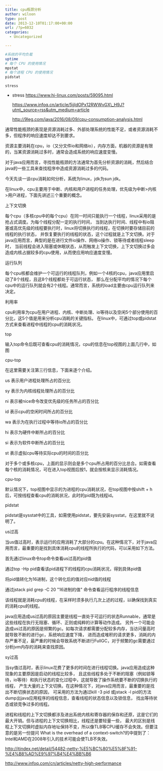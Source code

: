 ```yaml
---
title: cpu瓶颈分析
author: wiloon
type: post
date: 2013-12-10T01:17:00+00:00
url: /?p=6032
categories:
  - Uncategorized

---
```

```bash
#系统的平均负载
uptime
# 每个 CPU 的使用情况
mpstat
# 每个进程 CPU 的使用情况
pidstat

stress
```

  * stress <https://www.hi-linux.com/posts/59095.html>
  
    https://www.infoq.cn/article/5jjIdOPx12RWWvGX\_H9J?utm\_source=rss&utm_medium=article
  
    http://9leg.com/java/2016/08/09/cpu-consumption-analysis.html

通常性能瓶颈的表现是资源消耗过多、外部处理系统的性能不足，或者资源消耗不多，但程序的响应速度却达不到要求。

资源主要消耗在cpu，io（又分文件io和网络io），内存方面，机器的资源是有限的，当某资源消耗过多时，通常会造成系统的响应速度变慢。

对于java应用而言，寻找性能瓶颈的方法通常为首先分析资源的消耗，然后结合java的一些工具来查找程序中造成资源消耗过多的代码。

今天先谈一谈cpu消耗如何分析，系统为linux，jdk为sun jdk。

在linux中，cpu主要用于中断、内核和用户进程的任务处理，优先级为中断>内核>用户进程，下面先讲述三个重要的概念。

上下文切换
  
每个cpu（多核cpu中的每个cpu）在同一时间只能执行一个线程，linux采用的是抢占式调度。为每个线程分配一定的执行时间， 当到达执行时间、线程中有io阻塞或高优先级的线程要执行时，linux将切换执行的线程，在切换时要存储目前的线程的执行状态， 并恢复要执行的线程的状态，这个过程就是上下文切换。对于java应用而言，典型的是在进行文件io操作、网络io操作、锁等待或者线程sleep时， 当前线程会进入阻塞或休眠状态，从而触发上下文切换，上下文切换过多会造成内核占据较多的cpu使用，从而使应用响应速度变慢。

运行队列
  
每个cpu核都会维护一个可运行的线程队列，例如一个4核的cpu，java应用里启动了8个线程，且这8个线程都处于可运行状态， 那么在分配平均的情况下每个cpu中的运行队列就会有2个线程。通常而言，系统的load主要由cpu运行队列来决定。

利用率
  
cpu利用率为cpu在用户进程、内核、中断处理、io等待以及空闲5个部分使用的百分比，这5个值是用来分析cpu消耗的关键指标。 在linux中，可通过top或pidstat方式来查看进程中线程的cpu的消耗状况。

top
  
输入top命令后既可查看cpu的消耗情况，cpu的信息在top视图的上面几行中，如图

cpu-top

在这里需要关注第三行信息，下面来逐个介绍。

us 表示用户进程处理所占的百分比

sy 表示为内核线程处理所占的百分比

ni 表示被nice命令改变优先级的任务所占的百分比

id 表示cpu的空闲时间所占的百分比

wa 表示为在执行过程中等待io所占的百分比

hi 表示为硬件中断所占的百分比

si 表示为软件中断所占的百分比

st 表示虚拟cpu等待实际cpu的时间的百分比

对于多个或多核cpu，上面的显示则会是多个cpu所占用的百分比总合。如需查看每个核的消耗情况，可在进入top视图后按1，就会按核来显示消耗情况。

cpu-top

默认情况下，top视图中显示的为进程的cpu消耗状况，在top视图中按shift + h后，可按线程查看cpu的消耗状况，此时的pid既为线程id。

pidstat
  
pidstat是sysstat中的工具，如需使用pidstat，要先安装sysstat，在这里就不说明了。

us过高
  
当us值过高时，表示运行的应用消耗了大部分的cpu。在这种情况下，对于java应用而言，最重要的是找到具体消耗cpu的线程所执行的代码，可以采用如下方法。

首先通过linux命令top命令查看us过高的pid值

通过top -Hp pid查看该pid进程下的线程的cpu消耗状况，得到具体pid值

将pid值转化为16进制，这个转化后的值对应nid值的线程

通过jstack pid grep -C 20 "16进制的值" 命令查看运行程序的线程信息

该线程就是消耗cpu的线程，在采样时须多执行几次上述的过程，以确保找到真实的消耗cpu的线程。

java应用造成us过高的原因主要是线程一直处于可运行的状态Runnable，通常是这些线程在执行无阻塞、循环、正则或纯粹的计算等动作造成。 另外一个可能会造成us过高的原因是频繁的gc。如每次请求都需要分配较多内存，当访问量高时就导致不断的进行gc，系统响应速度下降， 进而造成堆积的请求更多，消耗的内存严重不足，最严重的时候会导致系统不断进行FullGC，对于频繁的gc需要通过分析jvm内存的消耗来查找原因。

sy过高
  
当sy值过高时，表示linux花费了更多的时间在进行线程切换。java应用造成这种现象的主要原因是启动的线程比较多， 且这些线程多处于不断的阻塞（例如锁等待，io等待）和执行状态的变化过程中，这就导致了操作系统要不断的切换执行的线程， 产生大量的上下文切换。在这种情况下，对java应用而言，最重要的是找出不断切换状态的原因， 可采用的方法为通过kill -3 pid 或jstack -l pid的方法dump出java应用程序的线程信息，查看线程的状态信息以及锁信息， 找出等待状态或锁竞争过多的线程。

进程和线程的上下文切换都涉及进出系统内核和寄存器的保存和还原，这是它们的最大开销。但与进程的上下文切换相比，线程还是要轻量一些， 最大的区别是线程上下文切换时虚拟内存地址保持不变，所以像TLB等CPU缓存不会失效。但要注意的是另一份提问 What is the overhead of a context-switch?的中提到了：Intel和AMD在2008年引入的技术可能会使TLB不失效。
  
http://itindex.net/detail/54482-netty-%E5%BC%80%E5%8F%91-%E4%B8%AD%E9%97%B4%E4%BB%B6
  
http://www.infoq.com/cn/articles/netty-high-performance